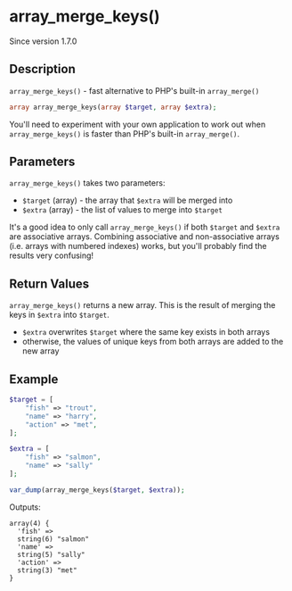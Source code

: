 # array_merge_keys()

<div class="callout info" markdown="1">
Since version 1.7.0
</div>

## Description

`array_merge_keys()` - fast alternative to PHP's built-in `array_merge()`

```php
array array_merge_keys(array $target, array $extra);
```

You'll need to experiment with your own application to work out when `array_merge_keys()` is faster than PHP's built-in `array_merge()`.

## Parameters

`array_merge_keys()` takes two parameters:

* `$target` (array) - the array that `$extra` will be merged into
* `$extra` (array) - the list of values to merge into `$target`

It's a good idea to only call `array_merge_keys()` if both `$target` and `$extra` are associative arrays. Combining associative and non-associative arrays (i.e. arrays with numbered indexes) works, but you'll probably find the results very confusing!

## Return Values

`array_merge_keys()` returns a new array. This is the result of merging the keys in `$extra` into `$target`.

* `$extra` overwrites `$target` where the same key exists in both arrays
* otherwise, the values of unique keys from both arrays are added to the new array

## Example

```php
$target = [
    "fish" => "trout",
    "name" => "harry",
    "action" => "met",
];

$extra = [
    "fish" => "salmon",
    "name" => "sally"
];

var_dump(array_merge_keys($target, $extra));
```

Outputs:

    array(4) {
      'fish' =>
      string(6) "salmon"
      'name' =>
      string(5) "sally"
      'action' =>
      string(3) "met"
    }
